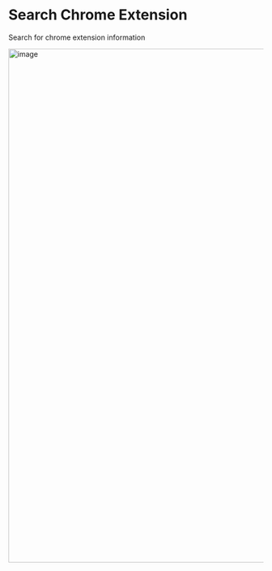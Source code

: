 # Search Chrome Extension

Search for chrome extension information

<img width="1015" alt="image" src="https://github.com/Leizhenpeng/raycast-search-chrome-extension/assets/50035229/cb4feb7d-ba96-4e71-864b-14511b2e1bd7">
